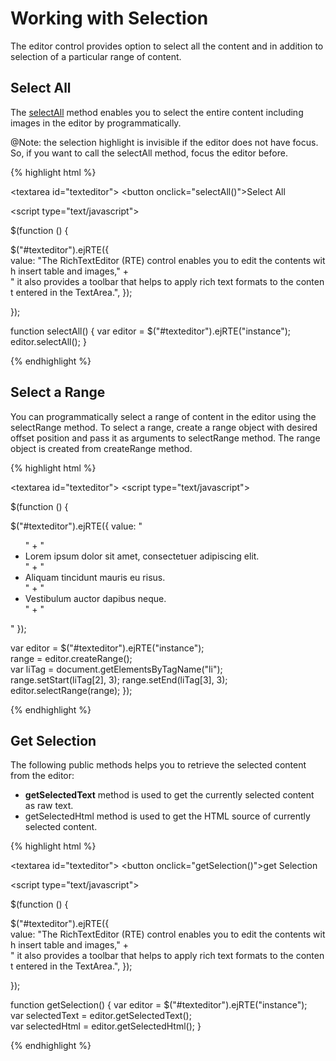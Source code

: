 # Working with Selection

The editor control provides option to select all the content and in addition to selection of a particular range of content. 

## Select All 

The [selectAll](http://help.syncfusion.com/js/api/ejrte#methods "") method enables you to select the entire content including images in the editor by programmatically.

@Note: the selection highlight is invisible if the editor does not have focus. So, if you want to call the selectAll method, focus the editor before.

{% highlight html %}

<textarea id="texteditor"></textarea>
<button onclick="selectAll()">Select All</button>

<script type="text/javascript">

$(function () {

$("#texteditor").ejRTE({
value: "The RichTextEditor (RTE) control enables you to edit the contents with insert table and images," +
" it also provides a toolbar that helps to apply rich text formats to the content entered in the TextArea.",
});

});

function selectAll() {
var editor = $("#texteditor").ejRTE("instance");
editor.selectAll();
}

</script>





{% endhighlight %}

## Select a Range 

You can programmatically select a range of content in the editor using the selectRange method.  To select a range, create a range object with desired offset position and pass it as arguments to selectRange method. The range object is created from createRange method. 

{% highlight html %}

<textarea id="texteditor"></textarea>
<script type="text/javascript">

$(function () {

$("#texteditor").ejRTE({
value: "<ul>" +
"<li>Lorem ipsum dolor sit amet, consectetuer adipiscing elit.</li>" +
"<li>Aliquam tincidunt mauris eu risus.</li>" +
"<li>Vestibulum auctor dapibus neque.</li>" +
"</ul>"
});

var editor = $("#texteditor").ejRTE("instance");
range = editor.createRange();
var liTag = document.getElementsByTagName("li");
range.setStart(liTag[2], 3);
range.setEnd(liTag[3], 3);
editor.selectRange(range);
});

</script>



{% endhighlight %}

## Get Selection

The following public methods helps you to retrieve the selected content from the editor:

* **getSelectedText** method is used to get the currently selected content as raw text.
* getSelectedHtml method is used to get the HTML source of currently selected content.

{% highlight html %}

<textarea id="texteditor"></textarea>
<button onclick="getSelection()">get Selection</button>

<script type="text/javascript">

$(function () {

$("#texteditor").ejRTE({
value: "The RichTextEditor (RTE) control enables you to edit the contents with insert table and images," +
" it also provides a toolbar that helps to apply rich text formats to the content entered in the TextArea.",
});

});

function getSelection() {
var editor = $("#texteditor").ejRTE("instance");
var selectedText = editor.getSelectedText();
var selectedHtml = editor.getSelectedHtml();
}

</script>





{% endhighlight %}

